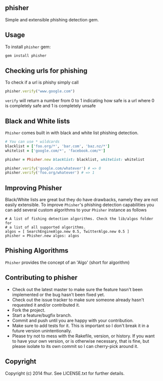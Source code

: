 phisher
-------

Simple and extensible phishing detection gem.

## Usage

To install `phisher` gem:

```ruby
gem install phisher
```


## Checking urls for phishing
To check if a url is phishy simply call
```ruby
phisher.verify("www.google.com")
```
`verify` will return a number from 0 to 1 indicating
how safe is a url where 0 is completely safe and 1
is completely unsafe

## Black and White lists

`Phisher` comes built in with black and white list phishing detection.

```ruby
# You can use * wildcards
blacklist = ['foo.org/*', 'bar.com', 'baz.nz/*']
whitelist = ['google.com/*', 'facebook.com/*']

phisher = Phisher.new blacklist: blacklist, whitelist: whitelist

phisher.verify('google.com/whatever') # => 0
phisher.verify('foo.org/whatever') # => 1
```


## Improving Phisher

Black/White lists are great but they do have drawbacks, namely they are
not easily extensible. To improve `Phisher`'s phishing detection capabilities
you can add several custom algorithms to your `Phisher` instance as follows

```
# A list of fishing detection algorithms. Check the lib/algos folder for
# a list of all supported algorithms.
algos = [ SearchEngineAlgo.new 0.5, TwitterAlgo.new 0.5 ]
phisher = Phisher.new algos: algos
```

## Phishing Algorithms

`Phisher` provides the concept of an 'Algo' (short for algorithm)

## Contributing to phisher

* Check out the latest master to make sure the feature hasn't been implemented or the bug hasn't been fixed yet.
* Check out the issue tracker to make sure someone already hasn't requested it and/or contributed it.
* Fork the project.
* Start a feature/bugfix branch.
* Commit and push until you are happy with your contribution.
* Make sure to add tests for it. This is important so I don't break it in a future version unintentionally.
* Please try not to mess with the Rakefile, version, or history. If you want to have your own version, or is otherwise necessary, that is fine, but please isolate to its own commit so I can cherry-pick around it.

## Copyright

Copyright (c) 2014 fhur. See LICENSE.txt for
further details.

